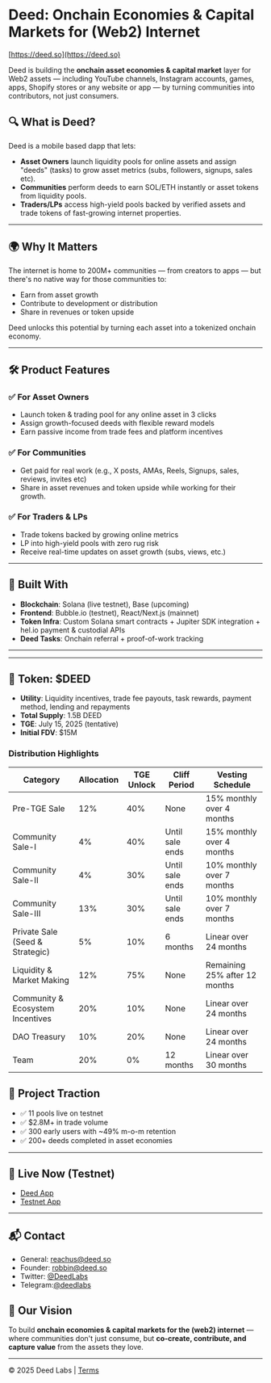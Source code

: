 # Deed: Onchain Economies & Capital Markets for (Web2) Internet

[https://deed.so](https://deed.so)

Deed is building the **onchain asset economies & capital market** layer for Web2 assets — including YouTube channels, Instagram accounts, games, apps, Shopify stores or any website or app — by turning communities into contributors, not just consumers.

## 🔍 What is Deed?

Deed is a mobile based dapp that lets:

- **Asset Owners** launch liquidity pools for online assets and assign "deeds" (tasks) to grow asset metrics (subs, followers, signups, sales etc).
- **Communities** perform deeds to earn SOL/ETH instantly or asset tokens from liquidity pools.
- **Traders/LPs** access high-yield pools backed by verified assets and trade tokens of fast-growing internet properties.

---

## 🌍 Why It Matters

The internet is home to 200M+ communities — from creators to apps — but there's no native way for those communities to:

- Earn from asset growth
- Contribute to development or distribution
- Share in revenues or token upside

Deed unlocks this potential by turning each asset into a tokenized onchain economy.

---

## 🛠️ Product Features

### ✅ For Asset Owners
- Launch token & trading pool for any online asset in 3 clicks
- Assign growth-focused deeds with flexible reward models
- Earn passive income from trade fees and platform incentives

### ✅ For Communities
- Get paid for real work (e.g., X posts, AMAs, Reels, Signups, sales, reviews, invites etc)
- Share in asset revenues and token upside while working for their growth.

### ✅ For Traders & LPs
- Trade tokens backed by growing online metrics
- LP into high-yield pools with zero rug risk
- Receive real-time updates on asset growth (subs, views, etc.)

---

## 🧱 Built With

- **Blockchain**: Solana (live testnet), Base (upcoming)
- **Frontend**: Bubble.io (testnet), React/Next.js (mainnet)
- **Token Infra**: Custom Solana smart contracts + Jupiter SDK integration + hel.io payment & custodial APIs
- **Deed Tasks**: Onchain referral + proof-of-work tracking

---

---

## 🔑 Token: $DEED

- **Utility**: Liquidity incentives, trade fee payouts, task rewards, payment method, lending and repayments 
- **Total Supply**: 1.5B DEED
- **TGE**: July 15, 2025 (tentative)
- **Initial FDV**: $15M


### Distribution Highlights

| Category                        | Allocation | TGE Unlock | Cliff Period     | Vesting Schedule                     |
|--------------------------------|------------|------------|------------------|--------------------------------------|
| Pre-TGE Sale                   | 12%        | 40%        | None             | 15% monthly over 4 months            |
| Community Sale-I               | 4%         | 40%        | Until sale ends  | 15% monthly over 4 months            |
| Community Sale-II              | 4%         | 30%        | Until sale ends  | 10% monthly over 7 months            |
| Community Sale-III             | 13%        | 30%        | Until sale ends  | 10% monthly over 7 months            |
| Private Sale (Seed & Strategic)| 5%         | 10%        | 6 months         | Linear over 24 months                |
| Liquidity & Market Making      | 12%        | 75%        | None             | Remaining 25% after 12 months        |
| Community & Ecosystem Incentives| 20%       | 10%        | None             | Linear over 24 months                |
| DAO Treasury                   | 10%        | 20%        | None             | Linear over 24 months                |
| Team                           | 20%        | 0%         | 12 months        | Linear over 30 months                |



## 🚀 Project Traction

- ✅ 11 pools live on testnet
- ✅ $2.8M+ in trade volume
- ✅ 300 early users with ~49% m-o-m retention
- ✅ 200+ deeds completed in asset economies

---

## 📌 Live Now (Testnet)

- [Deed App](https://deed.so/)
- [Testnet App](https://deed.so/testnet-dapp)

---

## 📬 Contact

- General: [reachus@deed.so](mailto:reachus@deed.so)
- Founder: [robbin@deed.so](mailto:robbin@deed.so)
- Twitter: [@DeedLabs](https://x.com/DeedLabs)
- Telegram:[@deedlabs](https://t.me/deedlabs)



## 🧠 Our Vision

To build **onchain economies & capital markets for the (web2) internet** — where communities don't just consume, but **co-create, contribute, and capture value** from the assets they love.

---

© 2025 Deed Labs | [Terms](https://deed.so/terms-conditions)



